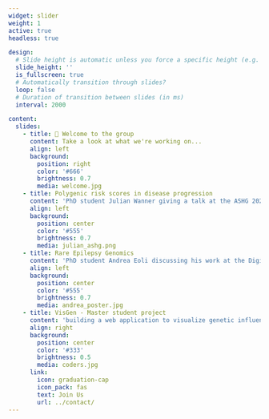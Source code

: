 ```yaml
---
widget: slider
weight: 1
active: true
headless: true

design:
  # Slide height is automatic unless you force a specific height (e.g. '400px')
  slide_height: ''
  is_fullscreen: true
  # Automatically transition through slides?
  loop: false
  # Duration of transition between slides (in ms)
  interval: 2000

content:
  slides:
    - title: 👋 Welcome to the group
      content: Take a look at what we're working on...
      align: left
      background:
        position: right
        color: '#666'
        brightness: 0.7
        media: welcome.jpg
    - title: Polygenic risk scores in disease progression
      content: 'PhD student Julian Wanner giving a talk at the ASHG 2022 annual meeting'
      align: left
      background:
        position: center
        color: '#555'
        brightness: 0.7
        media: julian_ashg.png
    - title: Rare Epilepsy Genomics
      content: 'PhD student Andrea Eoli discussing his work at the Digital Health Center 5 year anniversary'
      align: left
      background:
        position: center
        color: '#555'
        brightness: 0.7
        media: andrea_poster.jpg
    - title: VisGen - Master student project
      content: 'building a web application to visualize genetic influences on disease risk from personal genomic data'
      align: right
      background:
        position: center
        color: '#333'
        brightness: 0.5
        media: coders.jpg
      link:
        icon: graduation-cap
        icon_pack: fas
        text: Join Us
        url: ../contact/
---
```

